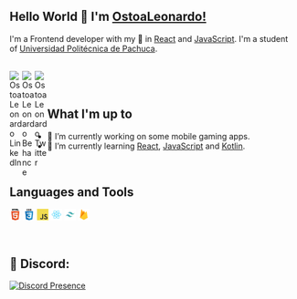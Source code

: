 ## Hello World 👋 I'm [OstoaLeonardo!](https://ostoaleonardo.vercel.app/)
I'm a Frontend developer with my 💖 in [React](https://reactjs.org) and [JavaScript](https://www.javascript.com/). I'm a student of [Universidad Politécnica de Pachuca](https://www.upp.edu.mx/).

<br/>

<a href="https://www.linkedin.com/in/ostoa-leonardo/">
<img align="left" alt="OstoaLeonardo LinkedIn" width="22px" src="https://icongr.am/fontawesome/linkedin.svg?size=128&color=70c8ff" />
</a>
<a href="https://www.behance.net/ostoaleonardo">
<img align="left" alt="OstoaLeonardo Behance" width="22px" src="https://icongr.am/fontawesome/behance.svg?size=128&color=70c8ff" />
</a>
<a href="https://twitter.com/ostoaleonardo_">
<img align="left" alt="OstoaLeonardo Twitter" width="22px" src="https://icongr.am/fontawesome/twitter.svg?size=128&color=70c8ff" />
</a>

<br />
<br />

## What I'm up to

- 🔭 I’m currently working on some mobile gaming apps.
- 🌱 I’m currently learning [React](https://reactjs.org), [JavaScript](https://www.javascript.com/) and [Kotlin](https://kotlinlang.org/).

<br />

## Languages and Tools
<code><img height="20" src="https://raw.githubusercontent.com/github/explore/80688e429a7d4ef2fca1e82350fe8e3517d3494d/topics/html/html.png"></code>
<code><img height="20" src="https://raw.githubusercontent.com/github/explore/80688e429a7d4ef2fca1e82350fe8e3517d3494d/topics/css/css.png"></code>
<code><img height="20" src="https://raw.githubusercontent.com/github/explore/80688e429a7d4ef2fca1e82350fe8e3517d3494d/topics/javascript/javascript.png"></code>
<code><img height="20" src="https://raw.githubusercontent.com/github/explore/80688e429a7d4ef2fca1e82350fe8e3517d3494d/topics/react/react.png"></code>
<code><img height="20" src="https://raw.githubusercontent.com/github/explore/80688e429a7d4ef2fca1e82350fe8e3517d3494d/topics/tailwind/tailwind.png"></code>
<code><img height="20" src="https://raw.githubusercontent.com/github/explore/80688e429a7d4ef2fca1e82350fe8e3517d3494d/topics/firebase/firebase.png"></code>

<br />

## 🪩 Discord:
[![Discord Presence](https://lanyard.cnrad.dev/api/771148579356016650?bg=0d1117&hideProfile=true)](https://discord.com/users/771148579356016650)
